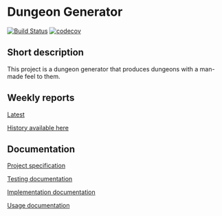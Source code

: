 # Dungeon Generator
[![Build Status](https://travis-ci.com/mikaelfr/dungeon-generation-tiralab.svg?branch=master)](https://travis-ci.com/mikaelfr/dungeon-generation-tiralab)
[![codecov](https://codecov.io/gh/mikaelfr/dungeon-generation-tiralab/branch/master/graph/badge.svg)](https://codecov.io/gh/mikaelfr/dungeon-generation-tiralab)

## Short description
This project is a dungeon generator that produces dungeons with a man-made feel to them.

## Weekly reports
[Latest](https://github.com/mikaelfr/dungeon-generation-tiralab/blob/master/weekly_reports/week6.md)

[History available here](https://github.com/mikaelfr/dungeon-generation-tiralab/blob/master/weekly_reports/)

## Documentation
[Project specification](https://github.com/mikaelfr/dungeon-generation-tiralab/blob/master/docs/project_spec.md)

[Testing documentation](https://github.com/mikaelfr/dungeon-generation-tiralab/blob/master/docs/testing.md)

[Implementation documentation](https://github.com/mikaelfr/dungeon-generation-tiralab/blob/master/docs/implementation.md)

[Usage documentation](https://github.com/mikaelfr/dungeon-generation-tiralab/blob/master/docs/usage.md)